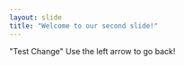 ```yaml
---
layout: slide
title: "Welcome to our second slide!"
---
```

"Test Change"
Use the left arrow to go back!
